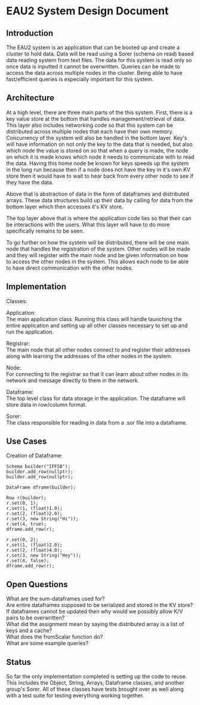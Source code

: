 # EAU2 System Design Document 

## Introduction
The EAU2 system is an application that can be booted up and create a cluster to hold data. 
Data will be read using a Sorer (schema on read) based data reading system from text files. The data
for this system is read only so once data is inputted it cannot be overwritten. Queries can be made to access
the data across multiple nodes in the cluster. Being able to have fast/efficient queries is especially important
for this system. 


## Architecture 
At a high level, there are three main parts of the this system. First, there is a 
key value store at the bottom that handles management/retrieval of data. This layer also includes
networking code so that this system can be distributed across multiple nodes that each have their own memory.
Concurrency of the system will also be handled in the bottom layer. Key's will have information on not only
the key to the data that is needed, but also which node the value is stored on so that when a query is made, 
the node on which it is made knows which node it needs to communicate with to read the data. Having this home
node be known for keys speeds up the system in the long run because then if a node does not have the key in it's
own KV store then it would have to wait to hear back from every other node to see if they have the data. 

Above that is abstraction of data in the form of dataframes and distributed arrays. 
These data structures build up their data by calling for data from the bottom layer which then accesses it's KV store. 

The top layer above that is where the application code lies so that their can be interactions with the users. What this
layer will have to do more specifically remains to be seen. 

To go further on how the system will be distributed, there will be one main node that handles the 
registration of the system. Other nodes will be made and they will register with the main node and be given 
information on how to access the other nodes in the system. This allows each node to be able to have direct 
communication with the other nodes. 

## Implementation 
Classes:  
  
Application:  
The main application class. Running this class will handle launching the entire application and setting up all other classes necessary to set up and run the application.  
  
Registrar:  
The main node that all other nodes connect to and register their addresses along with learning the addresses of the other nodes in the system.  
  
Node:  
For connecting to the registrar so that it can learn about other nodes in its network and message directly to them in the network.  
  
Dataframe:  
The top level class for data storage in the application. The dataframe will store data in row/column format.  
  
Sorer:  
The class responsible for reading in data from a .sor file into a dataframe.  



## Use Cases  
  
Creation of Dataframe:  
```
Schema builder("IFFSB");  
builder.add_row(nullptr);  
builder.add_row(nullptr);  
  
DataFrame dframe(builder);  
  
Row r(builder);  
r.set(0, 1);  
r.set(1, (float)1.0);  
r.set(2, (float)2.0);  
r.set(3, new String("Hi"));  
r.set(4, true);  
dframe.add_row(r);  
  
r.set(0, 2);  
r.set(1, (float)2.0);  
r.set(2, (float)4.0);  
r.set(3, new String("Hey"));  
r.set(4, false);  
dframe.add_row(r);  

```


## Open Questions
What are the sum-dataframes used for?  
Are entire dataframes supposed to be serialized and stored in the KV store?  
If dataframes cannot be updated then why would we possibly allow K/V pairs to be overwritten?  
What did the assignment mean by saying the distributed array is a list of keys and a cache?  
What does the fromScalar function do?  
What are some example queries?  


## Status
So far the only implementation completed is setting up the code to reuse. This includes the Object,
String, Arrays, Dataframe classes, and another group's Sorer. All of these classes have tests brought over 
as well along with a test suite for testing everything working together. 
